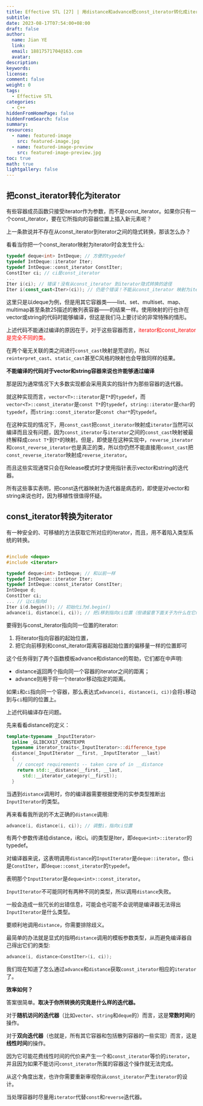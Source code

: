 ```yaml
---
title: Effective STL [27] | 用distance和advance把const_iterator转化成iterator
subtitle:
date: 2023-08-17T07:54:00+08:00
draft: false
author:
  name: Jian YE
  link:
  email: 18817571704@163.com
  avatar:
description:
keywords:
license:
comment: false
weight: 0
tags:
  - Effective STL
categories:
  - C++
hiddenFromHomePage: false
hiddenFromSearch: false
summary:
resources:
  - name: featured-image
    src: featured-image.jpg
  - name: featured-image-preview
    src: featured-image-preview.jpg
toc: true
math: true
lightgallery: false
---
```


## 把const_iterator转化为iterator

有些容器成员函数只接受iterator作为参数，而不是const_iterator。如果你只有一个const_iterator，要在它所指向的容器位置上插入新元素呢？

上一条款说并不存在从const_iterator到iterator之间的隐式转换，那该怎么办？

看看当你把一个const_iterator映射为iterator时会发生什么:

```c++
typedef deque<int> IntDeque; // 方便的typedef
typedef IntDeque::iterator Iter;
typedef IntDeque::const_iterator ConstIter;
ConstIter ci; // ci是const_iterator
...
Iter i(ci); // 错误！没有从const_iterator 到iterator隐式转换的途径
Iter i(const_cast<Iter>(ci)); // 仍是个错误！不能从const_iterator 映射为iterator！
```

这里只是以deque为例，但是用其它容器类——list、set、multiset、map、multimap甚至条款25描述的散列表容器——的结果一样。使用映射的行也许在vector或string的代码时能够编译，但这是我们马上要讨论的非常特殊的情形。

上述代码不能通过编译的原因在于，对于这些容器而言，<font color=red>iterator和const_iterator是完全不同的类。</font>

在两个毫无关联的类之间进行`const_cast`映射是荒谬的，所以`reinterpret_cast`、`static_cast`甚至C风格的映射也会导致同样的结果。

**不能编译的代码对于vector和string容器来说也许能够通过编译**

那是因为通常情况下大多数实现都会采用真实的指针作为那些容器的迭代器。

就这种实现而言，`vector<T>::iterator`是`T*`的`typedef`，而`vector<T>::const_iterator`是`const T*`的`typedef`，`string::iterator`是`char`的`typedef`，而`string::const_iterator`是`const char*`的`typedef`。

在这种实现的情况下，用`const_cast`把`const_iterator`映射成`iterator`当然可以编译而且没有问题，因为`const_iterator`与`iterator`之间的`const_cast`映射被最终解释成`const T*`到`T*`的映射。但是，即使是在这种实现中，`reverse_iterator`和`const_reverse_iterator`也是真正的类，所以你仍然不能直接用`const_cast`把`const_reverse_iterator`映射成`reverse_iterator`。

而且这些实现通常只会在Release模式时才使用指针表示vector和string的迭代器。

所有这些事实表明，把const迭代器映射为迭代器是病态的，即使是对vector和string来说也时，因为移植性很值得怀疑。

## const_iterator转换为iterator

有一种安全的、可移植的方法获取它所对应的iterator，而且，用不着陷入类型系统的转换。

```c++

#include <deque>
#include <iterator>

typedef deque<int> IntDeque; // 和以前一样
typedef IntDeque::iterator Iter;
typedef IntDeque::const_iterator ConstIter;
IntDeque d;
ConstIter ci;
... // 让ci指向d
Iter i(d.begin()); // 初始化i为d.begin()
advance(i, distance(i, ci)); // 把i移到指向ci位置（但请留意下面关于为什么在它编译前要调整的原因）
```

要得到与const_iterator指向同一位置的iterator:

1. 将iterator指向容器的起始位置，
2. 把它向前移到和const_iterator距离容器起始位置的偏移量一样的位置即可

这个任务得到了两个函数模板advance和distance的帮助，它们都在<iterator>中声明:
 - distance返回两个指向同一个容器的iterator之间的距离；
 - advance则用于将一个iterator移动指定的距离。

如果`i`和`ci`指向同一个容器，那么表达式`advance(i, distance(i, ci))`会将`i`移动到与`ci`相同的位置上。

上述代码编译存在问题。

先来看看distance的定义：

```c++
template<typename _InputIterator>
  inline _GLIBCXX17_CONSTEXPR
  typename iterator_traits<_InputIterator>::difference_type
  distance(_InputIterator __first, _InputIterator __last)
  {
    // concept requirements -- taken care of in __distance
    return std::__distance(__first, __last,
      std::__iterator_category(__first));
  }
```

当遇到`distance`调用时，你的编译器需要根据使用的实参类型推断出`InputIterator`的类型。

再来看看我所说的不太正确的`distance`调用:

```c++
advance(i, distance(i, ci)); // 调整i，指向ci位置
```

有两个参数传递给distance，i和ci。i的类型是Iter，即`deque<int>::iterator`的typedef。

对编译器来说，这表明调用`distance`的`InputIterator`是`deque::iterator`。但`ci`是`ConstIter`，即`deque::const_iterator`的`typedef`。

表明那个`InputIterator`是`deque<int>::const_iterator`。

`InputIterator`不可能同时有两种不同的类型，所以调用`distance`失败。

一般会造成一些冗长的出错信息，可能会也可能不会说明是编译器无法得出`InputIterator`是什么类型。

要顺利地调用`distance`，你需要排除歧义。

最简单的办法就是显式的指明`distance`调用的模板参数类型，从而避免编译器自己得出它们的类型:

```c++
advance(i, distance<ConstIter>(i, ci));
```

我们现在知道了怎么通过`advance`和`distance`获取`const_iterator`相应的`iterator`了。

**效率如何？**

答案很简单。**取决于你所转换的究竟是什么样的迭代器。**

对于**随机访问的迭代器**（比如`vector`、`string`和`deque`的）而言，这是**常数时间**的操作。

对于**双向迭代器**（也就是，所有其它容器和包括散列容器的一些实现）而言，这是**线性时间**的操作。

因为它可能花费线性时间的代价来产生一个和`const_iterator`等价的`iterator`，并且因为如果不能访问`const_iterator`所属的容器这个操作就无法完成。

从这个角度出发，也许你需要重新审视你从`const_iterator`产生`iterator`的设计。

当处理容器时尽量用`iterator`代替`const`和`reverse`迭代器。